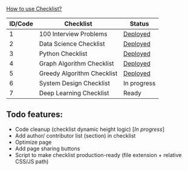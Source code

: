 
[How to use Checklist?](https://iq.opengenus.org/use-checklist/)

| ID/Code | Checklist | Status |
|---|---|---|
| 1 | 100 Interview Problems | [Deployed](https://iq.opengenus.org/100-interview-problems/) |
| 2 | Data Science Checklist | [Deployed](https://iq.opengenus.org/data-science-checklist/) |
| 3 | Python Checklist | [Deployed](https://iq.opengenus.org/python-checklist/) |
| 4 | Graph Algorithm Checklist | [Deployed](https://iq.opengenus.org/graph-algorithms-checklist/) |
| 5 | Greedy Algorithm Checklist | [Deployed](https://iq.opengenus.org/greedy-algorithms-checklist/) |
| 6 | System Design Checklist | In progress |
| 7 | Deep Learning Checklist | Ready |

## Todo features:

* Code cleanup (checklist dynamic height logic) [_In progress_]
* Add author/ contributor list (section) in checklist
* Optimize page
* Add page sharing buttons
* Script to make checklist production-ready (file extension + relative CSS/JS path)
